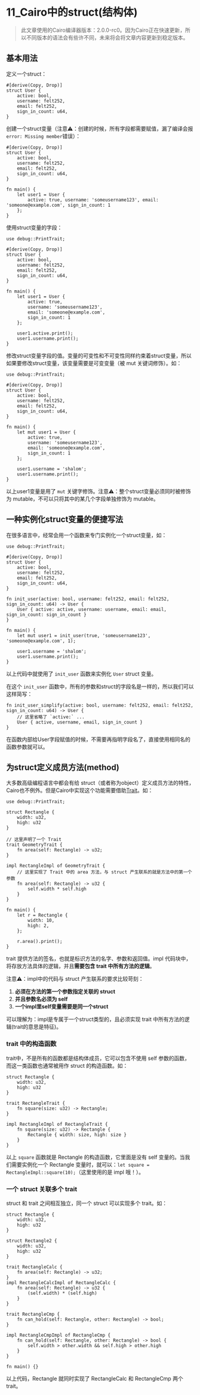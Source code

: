 ﻿# 11\_Cairo中的struct\(结构体\)
> 此文章使用的Cairo编译器版本：2.0.0-rc0。因为Cairo正在快速更新，所以不同版本的语法会有些许不同，未来将会将文章内容更新到稳定版本。
## 基本用法
定义一个struct：

```
#[derive(Copy, Drop)]
struct User {
    active: bool,
    username: felt252,
    email: felt252,
    sign_in_count: u64,
}
```

创建一个struct变量（注意⚠️：创建的时候，所有字段都需要赋值，漏了编译会报`error: Missing member`错误）：

```
#[derive(Copy, Drop)]
struct User {
    active: bool,
    username: felt252,
    email: felt252,
    sign_in_count: u64,
}

fn main() {
    let user1 = User {
        active: true, username: 'someusername123', email: 'someone@example.com', sign_in_count: 1
    };
}
```

使用struct变量的字段：

```
use debug::PrintTrait;

#[derive(Copy, Drop)]
struct User {
    active: bool,
    username: felt252,
    email: felt252,
    sign_in_count: u64,
}

fn main() {
    let user1 = User {
        active: true, 
        username: 'someusername123', 
        email: 'someone@example.com', 
        sign_in_count: 1
    };

    user1.active.print();
    user1.username.print();
}
```

修改struct变量字段的值。变量的可变性和不可变性同样约束着struct变量，所以如果要修改struct变量，该变量需要是可变变量（被 mut 关键词修饰）。如：

```
use debug::PrintTrait;

#[derive(Copy, Drop)]
struct User {
    active: bool,
    username: felt252,
    email: felt252,
    sign_in_count: u64,
}

fn main() {
    let mut user1 = User {
        active: true, 
        username: 'someusername123', 
        email: 'someone@example.com', 
        sign_in_count: 1
    };

    user1.username = 'shalom';
    user1.username.print();
}
```

以上user1变量是用了 `mut` 关键字修饰。注意⚠️：整个struct变量必须同时被修饰为 mutable，不可以只将其中的某几个字段单独修饰为 mutable。

## 一种实例化struct变量的便捷写法
在很多语言中，经常会用一个函数来专门实例化一个struct变量，如：

```
use debug::PrintTrait;

#[derive(Copy, Drop)]
struct User {
    active: bool,
    username: felt252,
    email: felt252,
    sign_in_count: u64,
}

fn init_user(active: bool, username: felt252, email: felt252, sign_in_count: u64) -> User {
    User { active: active, username: username, email: email, sign_in_count: sign_in_count }
}

fn main() {
    let mut user1 = init_user(true, 'someusername123', 'someone@example.com', 1);

    user1.username = 'shalom';
    user1.username.print();
}
```

以上代码中就使用了 `init_user` 函数来实例化 `User` struct 变量。

在这个 `init_user` 函数中，所有的参数和struct的字段名是一样的，所以我们可以这样简写：

```
fn init_user_simplify(active: bool, username: felt252, email: felt252, sign_in_count: u64) -> User {
	// 这里省略了 `active:` ...
    User { active, username, email, sign_in_count }
}
```

在函数内部给User字段赋值的时候，不需要再指明字段名了，直接使用相同名的函数参数就可以。

## 为struct定义成员方法(method)
大多数高级编程语言中都会有给 struct（或者称为object）定义成员方法的特性，Cairo也不例外。但是Cairo中实现这个功能需要借助[Trait](brain://7Ke1xxSUfUe9WtfovFXRZA/13Cairo%E4%B8%AD%E7%9A%84Trait)。如：

```
use debug::PrintTrait;

struct Rectangle {
    width: u32,
    high: u32
}

// 这里声明了一个 Trait
trait GeometryTrait {
    fn area(self: Rectangle) -> u32;
}

impl RectangleImpl of GeometryTrait {
	// 这里实现了 Trait 中的 area 方法，与 struct 产生联系的就是方法中的第一个参数
    fn area(self: Rectangle) -> u32 {
        self.width * self.high
    }
}

fn main() {
    let r = Rectangle {
        width: 10,
        high: 2,
    };

    r.area().print();
}
```

trait 提供方法的签名，也就是标识方法的名字、参数和返回值。impl 代码块中，将存放方法具体的逻辑，并且**需要包含 trait 中所有方法的逻辑**。

注意⚠️：impl中的代码与 struct 产生联系的要求比较苛刻：

1. **必须在方法的第一个参数指定关联的 struct**
2. **并且参数名必须为 self**
3. **一个impl里self变量需要是同一个struct**

可以理解为：impl是专属于一个struct类型的，且必须实现 trait 中所有方法的逻辑(trait的意思是特征)。
### trait 中的构造函数
trait中，不是所有的函数都是结构体成员，它可以包含不使用 self 参数的函数，而这一类函数也通常被用作 struct 的构造函数。如：

```
struct Rectangle {
    width: u32,
    high: u32
}

trait RectangleTrait {
    fn square(size: u32) -> Rectangle;
}

impl RectangleImpl of RectangleTrait {
    fn square(size: u32) -> Rectangle {
        Rectangle { width: size, high: size }
    }
}
```

以上 `square` 函数就是 Rectangle 的构造函数，它里面是没有 self 变量的。当我们需要实例化一个 Rectangle 变量时，就可以：`let square = RectangleImpl::square(10);`（这里使用的是 impl 哦！）。

### 一个 struct 关联多个 trait
struct 和 trait 之间相互独立，同一个 struct 可以实现多个 trait。如：

```
struct Rectangle {
    width: u32,
    high: u32
}

struct Rectangle2 {
    width: u32,
    high: u32
}

trait RectangleCalc {
    fn area(self: Rectangle) -> u32;
}
impl RectangleCalcImpl of RectangleCalc {
    fn area(self: Rectangle) -> u32 {
        (self.width) * (self.high)
    }
}

trait RectangleCmp {
    fn can_hold(self: Rectangle, other: Rectangle) -> bool;
}

impl RectangleCmpImpl of RectangleCmp {
    fn can_hold(self: Rectangle, other: Rectangle) -> bool {
        self.width > other.width && self.high > other.high
    }
}

fn main() {}
```

以上代码，Rectangle 就同时实现了 RectangleCalc 和 RectangleCmp 两个 trait。
